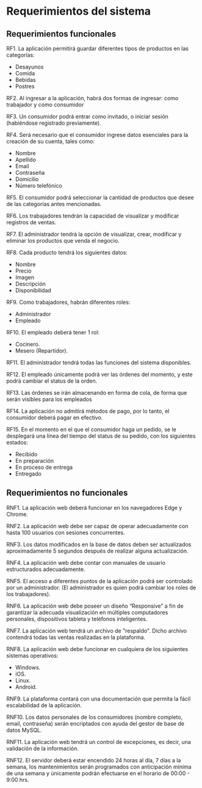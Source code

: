 # Requerimientos del sistema

## Requerimientos funcionales

RF1. La aplicación permitirá guardar diferentes tipos de productos en las categorías:
   - Desayunos
   - Comida
   - Bebidas
   - Postres

RF2. Al ingresar a la aplicación, habrá dos formas de ingresar: como trabajador y como consumidor

RF3. Un consumidor podrá entrar como invitado, o iniciar sesión (habiéndose registrado previamente).

RF4. Será necesario que el consumidor ingrese datos esenciales para la creación de su cuenta, tales como:
   - Nombre
   - Apellido
   - Email
   - Contraseña
   - Domicilio
   - Número telefónico

RF5. El consumidor podrá seleccionar la cantidad de productos que desee de las categorías antes mencionadas.

RF6. Los trabajadores tendrán la capacidad de visualizar y modificar registros de ventas.

RF7. El administrador tendrá la opción de visualizar, crear, modificar y eliminar los productos que venda el negocio.

RF8. Cada producto tendrá los siguientes datos:
   - Nombre
   - Precio
   - Imagen
   - Descripción
   - Disponibilidad

RF9. Como trabajadores, habrán diferentes roles:
   - Administrador
   - Empleado

RF10. El empleado deberá tener 1 rol:
   - Cocinero.
   - Mesero (Repartidor).

RF11. El administrador tendrá todas las funciones del sistema disponibles.

RF12. El empleado únicamente podrá ver las órdenes del momento, y este podrá cambiar el status de la orden.

RF13. Las órdenes se irán almacenando en forma de cola, de forma que serán visibles para los empleados

RF14. La aplicación no admitirá métodos de pago, por lo tanto, el consumidor deberá pagar en efectivo.

RF15. En el momento en el que el consumidor haga un pedido, se le desplegará una línea del tiempo del status de su pedido, con los siguientes estados:
   - Recibido
   - En preparación
   - En proceso de entrega
   - Entregado


## Requerimientos no funcionales

RNF1. La aplicación web deberá funcionar en los navegadores Edge y Chrome.

RNF2. La aplicación web debe ser capaz de operar adecuadamente con hasta 100 usuarios con sesiones concurrentes.

RNF3. Los datos modificados en la base de datos deben ser actualizados aproximadamente 5 segundos después de realizar alguna actualización.

RNF4. La aplicación web debe contar con manuales de usuario estructurados adecuadamente.

RNF5. El acceso a diferentes puntos de la aplicación podrá ser controlado por un administrador. (El administrador es quien podrá cambiar los roles de los trabajadores).

RNF6. La aplicación web debe poseer un diseño “Responsive” a fin de garantizar la adecuada visualización en múltiples computadores personales, dispositivos tableta y teléfonos inteligentes.

RNF7. La aplicación web tendrá un archivo de "respaldo". Dicho archivo contendrá todas las ventas realizadas en la plataforma.

RNF8. La aplicación web debe funcionar en cualquiera de los siguientes sistemas operativos:
   - Windows.
   - iOS.
   - Linux.  
   - Android. 

RNF9. La plataforma contará con una documentación que permita la fácil escalabilidad de la aplicación.

RNF10. Los datos personales de los consumidores (nombre completo, email, contraseña) serán encriptados con ayuda del gestor de base de datos MySQL. 

RNF11. La aplicación web tendrá un control de excepciones, es decir, una validación de la información.

RNF12. El servidor deberá estar encendido 24 horas al día, 7 días a la semana, los mantenimientos serán programados con anticipación mínima de una semana y únicamente podrán efectuarse en el horario de 00:00 - 9:00 hrs.



